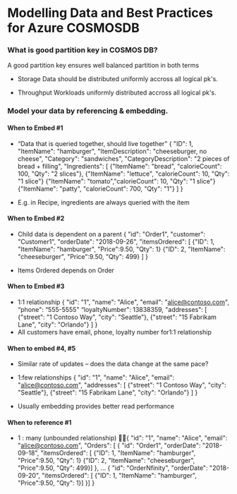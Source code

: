 # Modelling Data and Best Practices for Azure COSMOSDB

### What is good partition key in COSMOS DB?

A good partition key ensures well balanced partition in both terms 

* Storage 
Data should be distributed uniformly accross all logical pk's.

* Throughput
Workloads uniformly distributed accross all logical pk's.

### Model your data by referencing & embedding.

#### When to Embed #1

* “Data that is queried together, should live together” 
{
  "ID": 1,
  "ItemName": "hamburger",
  "ItemDescription": "cheeseburger, no cheese",
  "Category": "sandwiches",
  "CategoryDescription": "2 pieces of bread + filling",
  "Ingredients": [
        {"ItemName": "bread", "calorieCount": 100, "Qty": "2 slices"},
        {"ItemName": "lettuce", "calorieCount": 10, "Qty": "1 slice"}
        {"ItemName": "tomato","calorieCount": 10, "Qty": "1 slice"}
        {"ItemName": "patty", "calorieCount": 700, "Qty": "1"}
        ]
}

* E.g. in Recipe, ingredients are always queried with the item 

#### When to Embed #2

* Child data is dependent on a parent 
{
    "id": "Order1", 
    "customer": "Customer1",
    "orderDate": "2018-09-26",
    "itemsOrdered": [
        {"ID": 1, "ItemName": "hamburger", "Price":9.50, "Qty": 1}
        {"ID": 2, "ItemName": "cheeseburger", "Price":9.50, "Qty": 499}
    ]
}

* Items Ordered depends on Order

#### When to Embed #3

* 1:1 relationship
    {
    "id": "1",
    "name": "Alice",
    "email": "alice@contoso.com",
    “phone": “555-5555"
    “loyaltyNumber": 13838359,
    "addresses": [
        {"street": "1 Contoso Way", "city": "Seattle"},
        {"street": "15 Fabrikam Lane", "city": "Orlando"}
    ]
}
* All customers have email, phone, loyalty number for1:1 relationship
 
#### When to embed #4, #5

* Similar rate of updates – does the data change at the same pace?
* 1:few relationships
{
    "id": "1",
    "name": "Alice",
    "email": "alice@contoso.com",
    "addresses": [
        {"street": "1 Contoso Way", "city": "Seattle"},
        {"street": "15 Fabrikam Lane", "city": "Orlando"}
    ]
}

* Usually embedding provides better read performance

#### When to reference #1
* 1 : many (unbounded relationship)
{
"id": "1",
"name": "Alice",
"email": "alice@contoso.com",
"Orders": [
{
    "id": "Order1", 
    "orderDate": "2018-09-18",
        "itemsOrdered": [
            {"ID": 1, "ItemName": "hamburger", "Price":9.50, "Qty": 1}
            {"ID": 2, "ItemName": "cheeseburger", "Price":9.50, "Qty": 499}]
            }, 
            ...
            {
            "id": "OrderNfinity", 
            "orderDate": "2018-09-20",
            "itemsOrdered": [
            {"ID": 1, "ItemName": "hamburger", "Price":9.50, "Qty": 1}]
    }]
}





